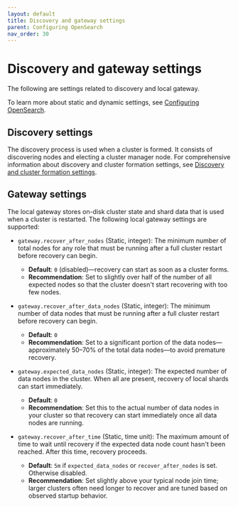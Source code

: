 ```yaml
---
layout: default
title: Discovery and gateway settings
parent: Configuring OpenSearch
nav_order: 30
---
```


# Discovery and gateway settings

The following are settings related to discovery and local gateway.

To learn more about static and dynamic settings, see [Configuring OpenSearch]({{site.url}}{{site.baseurl}}/install-and-configure/configuring-opensearch/index/).

## Discovery settings

The discovery process is used when a cluster is formed. It consists of discovering nodes and electing a cluster manager node. For comprehensive information about discovery and cluster formation settings, see [Discovery and cluster formation settings]({{site.url}}{{site.baseurl}}/tuning-your-cluster/discovery-cluster-formation/settings/).


## Gateway settings

The local gateway stores on-disk cluster state and shard data that is used when a cluster is restarted. The following local gateway settings are supported:

- `gateway.recover_after_nodes` (Static, integer): The minimum number of total nodes for any role that must be running after a full cluster restart before recovery can begin.
  - **Default**: `0` (disabled)—recovery can start as soon as a cluster forms.
  - **Recommendation**: Set to slightly over half of the number of all expected nodes so that the cluster doesn't start recovering with too few nodes.

- `gateway.recover_after_data_nodes` (Static, integer): The minimum number of data nodes that must be running after a full cluster restart before recovery can begin.
  - **Default**: `0`
  - **Recommendation**: Set to a significant portion of the data nodes—approximately 50–70% of the total data nodes—to avoid premature recovery.

- `gateway.expected_data_nodes` (Static, integer): The expected number of data nodes in the cluster. When all are present, recovery of local shards can start immediately.
  - **Default**: `0`
  - **Recommendation**: Set this to the actual number of data nodes in your cluster so that recovery can start immediately once all data nodes are running.

- `gateway.recover_after_time` (Static, time unit): The maximum amount of time to wait until recovery if the expected data node count hasn't been reached. After this time, recovery proceeds.
  - **Default**: `5m` if `expected_data_nodes` or `recover_after_nodes` is set. Otherwise disabled.
  - **Recommendation**: Set slightly above your typical node join time; larger clusters often need longer to recover and are tuned based on observed startup behavior.

